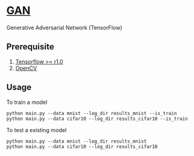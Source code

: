 # [GAN](https://arxiv.org/pdf/1406.2661)
Generative Adversarial Network (TensorFlow)

## Prerequisite
1. [Tensorflow >= r1.0](https://www.tensorflow.org)
3. [OpenCV](http://opencv.org)

## Usage
To train a model
```
python main.py --data mnist --log_dir results_mnist --is_train
python main.py --data cifar10 --log_dir results_cifar10 --is_train
```

To test a existing model
```
python main.py --data mnist --log_dir results_mnist
python main.py --data cifar10 --log_dir results_cifar10
```
